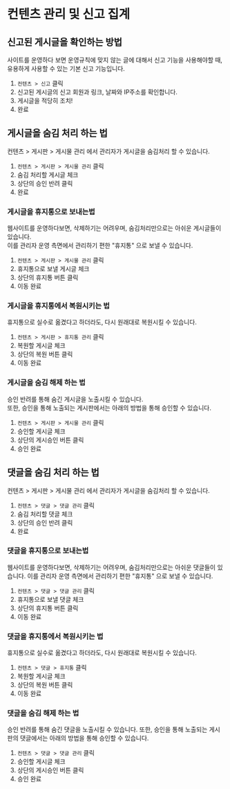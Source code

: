 # 컨텐츠 관리 및 신고 집계

## 신고된 게시글을 확인하는 방법

사이트를 운영하다 보면 운영규칙에 맞지 않는 글에 대해서 신고 기능을 사용해야할 때, 유용하게 사용할 수 있는 기본 신고 기능입니다.

1. `컨텐츠 > 신고` 클릭
2. 신고된 게시글의 신고 회원과 링크, 날짜와 IP주소를 확인합니다.
3. 게시글을 적당히 조치!
4. 완료

## 게시글을 숨김 처리 하는 법

컨텐츠 &gt; 게시판 &gt; 게시물 관리 에서 관리자가 게시글을 숨김처리 할 수 있습니다.

1. `컨텐츠 > 게시판 > 게시물 관리` 클릭
2. 숨김 처리할 게시글 체크
3. 상단의 승인 반려 클릭
4. 완료

### 게시글을 휴지통으로 보내는법

웹사이트를 운영하다보면, 삭제하기는 어려우며, 숨김처리만으로는 아쉬운 게시글들이 있습니다.  
이를 관리자 운영 측면에서 관리하기 편한 "휴지통" 으로 보낼 수 있습니다.

1.  `컨텐츠 > 게시판 > 게시물 관리` 클릭 
2. 휴지통으로 보낼 게시글 체크
3. 상단의 휴지통 버튼 클릭
4. 이동 완료

### 게시글을 휴지통에서 복원시키는 법

휴지통으로 실수로 옮겼다고 하더라도, 다시 원래대로 복원시킬 수 있습니다.

1.  `컨텐츠 > 게시판 > 휴지통 관리` 클릭
2. 복원할 게시글 체크
3. 상단의 복원 버튼 클릭
4. 이동 완료

### 게시글을 숨김 해제 하는 법

승인 반려를 통해 숨긴 게시글을 노출시킬 수 있습니다.  
또한, 승인을 통해 노출되는 게시판에서는 아래의 방법을 통해 승인할 수 있습니다.

1.  `컨텐츠 > 게시판 > 게시물 관리` 클릭
2. 승인할 게시글 체크
3. 상단의 게시승인 버튼 클릭
4. 승인 완료



## 댓글을 숨김 처리 하는 법

컨텐츠 &gt; 게시판 &gt; 게시물 관리 에서 관리자가 게시글을 숨김처리 할 수 있습니다.

1. `컨텐츠 > 댓글 > 댓글 관리` 클릭
2. 숨김 처리할 댓글 체크
3. 상단의 승인 반려 클릭
4. 완료

### 댓글을 휴지통으로 보내는법

웹사이트를 운영하다보면, 삭제하기는 어려우며, 숨김처리만으로는 아쉬운 댓글들이 있습니다. 이를 관리자 운영 측면에서 관리하기 편한 "휴지통" 으로 보낼 수 있습니다.

1.  `컨텐츠 > 댓글 > 댓글 관리` 클릭
2. 휴지통으로 보낼 댓글 체크
3. 상단의 휴지통 버튼 클릭
4. 이동 완료

### 댓글을 휴지통에서 복원시키는 법

휴지통으로 실수로 옮겼다고 하더라도, 다시 원래대로 복원시킬 수 있습니다.

1.  `컨텐츠 > 댓글 > 휴지통` 클릭
2. 복원할 게시글 체크
3. 상단의 복원 버튼 클릭
4. 이동 완료

### 댓글을 숨김 해제 하는 법

승인 반려를 통해 숨긴 댓글을 노출시킬 수 있습니다. 또한, 승인을 통해 노출되는 게시판의 댓글에서는 아래의 방법을 통해 승인할 수 있습니다.

1.  `컨텐츠 > 댓글 > 댓글 관리` 클릭
2. 승인할 게시글 체크
3. 상단의 게시승인 버튼 클릭
4. 승인 완료

